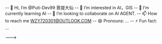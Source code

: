-- 👋 Hi, I’m @Puti-Dev99 菩提大仙
-- 👀 I’m interested in AI，GIS
-- 🌱 I’m currently learning AI
-- 💞️ I’m looking to collaborate on AI AGENT.
-- 📫 How to reach me WZY720301@OUTLOOK.COM
-- 😄 Pronouns: ...
-- ⚡ Fun fact: ...

<!---<!---
Puti-Dev99/Puti-Dev99 is a ✨ special ✨ repository because its `README.md` (this file) appears on your GitHub profile.Puti-Dev99/Puti-Dev99 is a ✨ special ✨ repository because its `README.md` (this file) appears on your GitHub profile.
You can click the Preview link to take a look at your changes.You can click the Preview link to take a look at your changes.
--->--->
